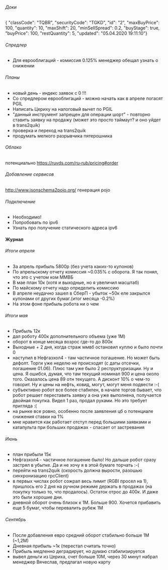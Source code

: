 ###### Доки
{ "classCode": "TQBR", "securityCode": "TGKD", "id": "2", "maxBuyPrice": 100, "quantity": 10, "maxShift": 20, "minSellSpread": 0.2, "buyStage": true, "buyPrice": 100, "restQuantity": 5, "updated": "05.04.2020 19:11:10"}

###### Спредлер

* Для еврооблигаций - комиссия 0.125% менеджер обещал узнать о снижении

###### Планы
* новый день - индекс заявок с 0 !!!
* Со спредлером еврооблигаций - можно начать как в апреле погасят PGIL
* Написать Цериху на налоговый вычет по PGIL
* "данный инструмент запрещен для операции шорт" - повторно ставить заявку на продажу 
(может это просто таймаут? и оно уйдет в trans2quik)
* проверка и переход на trans2quik
* продумать мелкого разрывчика пятерошника

###### Облако
потенциально
https://ruvds.com/ru-rub/pricing#order

###### Добавление сервисов
http://www.jsonschema2pojo.org/ генерация pojo

###### Подключение
* Необходимо!
* Попробовать по ipv6
* Узнать про получение статического адреса ipv6

#### Журнал
###### Итоги апреля
* За апрель прибыль 5800р (без учета каких-то купонов)
* По апрельскому отчету комиссия ~0.035% c оборота. Я так понял, что это с учетом ком ММВБ
* В мае план 10к (хотя и выходные, но я увеличил масштаб)
* По майскому отчету надо определить комиссию
* В апреле неудачно зашел в СберП - убыток ~50к еле закрылся купонами от других бумаг.(итог месяца -0.2%) 
* На этом фоне прибыль робота ни о чем
###### Итоги мая
* Прибыль 12к
* дал роботу 400к дополнительного объема (уже 1М)
* оборот в конце месяца возрос где-то до 800к
* Выходные + 2 дня, когда страж ммвб остановил куплю и было почти 0
* наступил в Нефгазхол4 - там частичное погашение. Но может быть дефолт. 
Торги уже неделю не происходят (с даты отсечки, погашение 01.06).
Плюс там уже было 2 реструктуризации. Ну и цена. 
Я ошибся, думая, что там текущий номинал 900 и цена около того. Оказалось цена 89 отн текущего. 
А дисконт 10% о чем-то говорит. Ну и цены на нефть, ковид, могут, могут меня подвести :-(
* субъективно робот все более стабилен, в начале торгов бывает, что робот решает переставить заявку
а она уже выполнена, получается двойная покупка. Видел 1 раз, продал руками. Но это требует пригляда :( 
* на рынке все ровно, особенно после заявления цб о потенциале снижения ставки на 1%
* мне нравится как работает отступ перед большими заявками и катапульта при больших продажах - спасает от застревания

###### Июнь
* план прибыли 15к
* Нефгазхол4 - частичное погашение было! Но дальше робот сразу застрял в убытке. Да и не хочу я в этой бумаге торчать :-(
* перейти на trans2quik (скорость должна вырости, разошью синхронизацию rpcClient)
* в первых числах робот сожрал весь лимит (RGBI просел на 1), пришлось его 2 дня на ручном режиме держать в продажах 
(на покупку только то, что продалось). Остаток отрос до 400к. И даже это были хорошие дни. 
* дневной оборот очень близок к 1М. Больше 900. Хочется прибавить еще 5 бумаг, чтобы перевалить рубеж 1М

###### Сентябрь
* После добавления евро средний оборот стабильно больше 1М (~1,2М)
* Дневная прибыль ~1к (перестал считать точно)
* Прибыль медленно деградирует, но думаю стабилизируется
* вывел деньги из Цериха, счет больше 10М, через 30 минут набрал менеджер Вячеслав, предлагал новую карту
